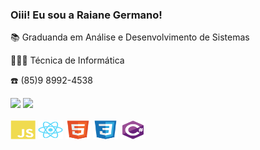 ### Oiii! Eu sou a Raiane Germano!
📚 Graduanda em Análise e Desenvolvimento de Sistemas

👩🏽‍💻 Técnica de Informática

☎️ (85)9 8992-4538

<div>
  <a ref="http://beacons.ai/raislva">
  <img width="42%"src="https://github-readme-stats.vercel.app/api?username=Raislva&show_icons=true&theme=synthwave">
  <img width="50%"src="https://github-readme-stats.vercel.app/api/top-langs/?username=raislva&layout=compact&langs_count=16&theme=synthwave">
</div> 
  
  <div style="display: inline_block"><br>
  <img align="center" alt="Rafa-Js" height="30" width="40" src="https://raw.githubusercontent.com/devicons/devicon/master/icons/javascript/javascript-plain.svg">
  <img align="center" alt="Rafa-React" height="30" width="40" src="https://raw.githubusercontent.com/devicons/devicon/master/icons/react/react-original.svg">
  <img align="center" alt="Rafa-HTML" height="30" width="40" src="https://raw.githubusercontent.com/devicons/devicon/master/icons/html5/html5-original.svg">
  <img align="center" alt="Rafa-CSS" height="30" width="40" src="https://raw.githubusercontent.com/devicons/devicon/master/icons/css3/css3-original.svg">
  <img align="center" alt="Rafa-Csharp" height="30" width="40" src="https://raw.githubusercontent.com/devicons/devicon/master/icons/csharp/csharp-original.svg">
  </div>
